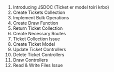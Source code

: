 1. Introducing JSDOC (Ticket er model toiri krbo)
2. Create Tickets Collection
3. Implement Bulk Operations
4. Create Draw Function
5. Return Ticket Collection
6. Create Necessary Routes
7. Ticket Collection Issue
8. Create Ticket Model
9. Update Ticket Controllers
10. Delete Ticket Controllers
11. Draw Controllers
12. Read & Write Files Issue
